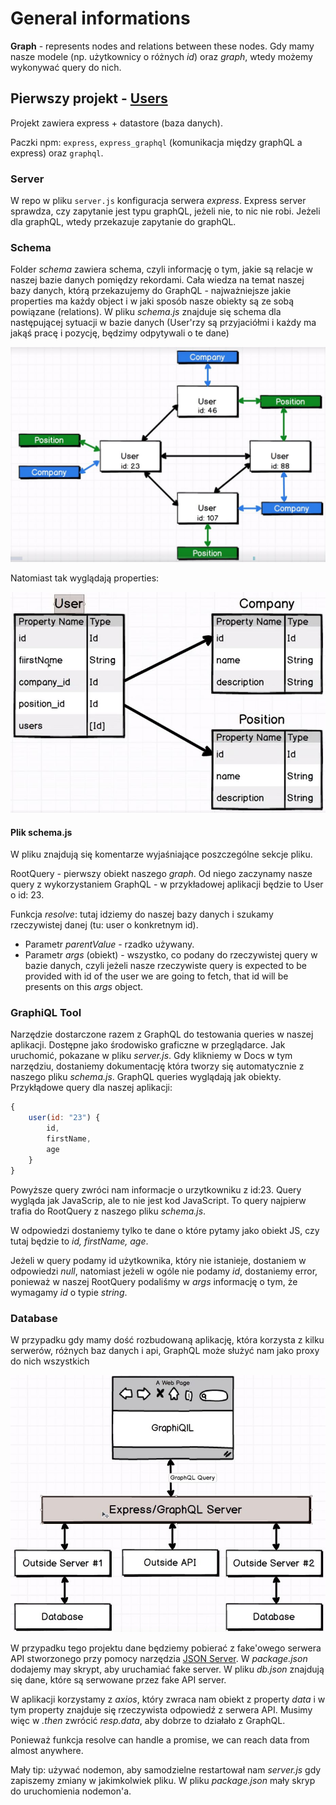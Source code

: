 # General informations

**Graph** - represents nodes and relations between these nodes. Gdy mamy nasze modele (np. użytkownicy o różnych *id*) oraz *graph*, wtedy możemy wykonywać query do nich.

## Pierwszy projekt - [Users](https://github.com/kamiljozwik/GraphQLCasts/tree/master/users)

Projekt zawiera express + datastore (baza danych).

Paczki npm: `express`, `express_graphql` (komunikacja między graphQL a express) oraz `graphql`.

### Server

W repo w pliku `server.js` konfiguracja serwera _express_. Express server sprawdza, czy zapytanie jest typu graphQL, jeżeli nie, to nic nie robi. Jeżeli dla graphQL, wtedy przekazuje zapytanie do graphQL.

### Schema

Folder _schema_ zawiera schema, czyli informację o tym, jakie są relacje w naszej bazie danych pomiędzy rekordami. Cała wiedza na temat naszej bazy danych, którą przekazujemy do GraphQL - najważniejsze jakie properties ma każdy object i w jaki sposób nasze obiekty są ze sobą powiązane (relations). W pliku _schema.js_ znajduje się schema dla następującej sytuacji w bazie danych (User'rzy są przyjaciółmi i każdy ma jakąś pracę i pozycję, będzimy odpytywali o te dane)

![Schema](https://github.com/kamiljozwik/GraphQL/blob/master/img/Schema.JPG)

Natomiast tak wyglądają properties:

![Props](https://github.com/kamiljozwik/GraphQL/blob/master/img/Props.JPG)

#### Plik schema.js

W pliku znajdują się komentarze wyjaśniające poszczególne sekcje pliku.

RootQuery - pierwszy obiekt naszego _graph_. Od niego zaczynamy nasze query z wykorzystaniem GraphQL - w przykładowej aplikacji będzie to User o id: 23.

Funkcja _resolve_:  tutaj idziemy do naszej bazy danych i szukamy rzeczywistej danej (tu: user o konkretnym id).

- Parametr _parentValue_ - rzadko używany.
- Parametr _args_ (obiekt) - wszystko, co podany do rzeczywistej query w bazie danych, czyli jeżeli nasze rzeczywiste query is expected to be provided with id of the user we are going to fetch, that id will be presents on this _args_ object.

### GraphiQL Tool

Narzędzie dostarczone razem z GraphQL do testowania queries w naszej aplikacji. Dostępne jako środowisko graficzne w przeglądarce. Jak uruchomić, pokazane w pliku _server.js_. Gdy klikniemy w Docs w tym narzędziu, dostaniemy dokumentację która tworzy się automatycznie z naszego pliku _schema.js_. GraphQL queries wyglądają jak obiekty. Przykłądowe query dla naszej aplikacji:

``` javascript
{
    user(id: "23") {
        id,
        firstName,
        age
    }
}
```

Powyższe query zwróci nam informacje o urzytkowniku z id:23. Query wygląda jak JavaScrip, ale to nie jest kod JavaScript. To query najpierw trafia do RootQuery z naszego pliku _schema.js_.

W odpowiedzi dostaniemy tylko te dane o które pytamy jako obiekt JS, czy tutaj będzie to _id, firstName, age_.

Jeżeli w query podamy id użytkownika, który nie istanieje, dostaniem w odpowiedzi _null_, natomiast jeżeli w ogóle nie podamy _id_, dostaniemy error, ponieważ w naszej RootQuery podaliśmy w _args_ informację o tym, że wymagamy _id_ o typie _string_.

### Database

W przypadku gdy mamy dość rozbudowaną aplikację, która korzysta z kilku serwerów, różnych baz danych i api, GraphQL może służyć nam jako proxy do nich wszystkich

![Proxy](https://github.com/kamiljozwik/GraphQL/blob/master/img/GraphQLasProxy.JPG)

W przypadku tego projektu dane będziemy pobierać z fake'owego serwera API stworzonego przy pomocy narzędzia [JSON Server](https://github.com/typicode/json-server). W _package.json_ dodajemy may skrypt, aby uruchamiać fake server.
W pliku _db.json_ znajdują się dane, które są serwowane przez fake API server.

W aplikacji korzystamy z _axios_, który zwraca nam obiekt z property _data_ i w tym property znajduje się rzeczywista odpowiedź z serwera API. Musimy więc w _.then_ zwrócić _resp.data_, aby dobrze to działało z GraphQL. 

Ponieważ funkcja resolve can handle a promise, we can reach data from almost anywhere.

Mały tip: używać nodemon, aby samodzielne restartował nam _server.js_ gdy zapiszemy zmiany w jakimkolwiek pliku. W pliku _package.json_ mały skryp do uruchomienia nodemon'a.

